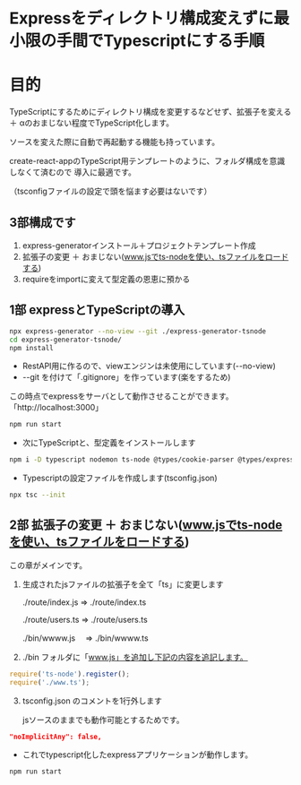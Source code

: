 # Expressをディレクトリ構成変えずに最小限の手間でTypescriptにする手順

# 目的

TypeScriptにするためにディレクトリ構成を変更するなどせず、拡張子を変える ＋ αのおまじない程度でTypeScript化します。

ソースを変えた際に自動で再起動する機能も持っています。

create-react-appのTypeScript用テンプレートのように、フォルダ構成を意識しなくて済むので
導入に最適です。

（tsconfigファイルの設定で頭を悩ます必要はないです）

## 3部構成です

1. express-generatorインストール＋プロジェクトテンプレート作成
2. 拡張子の変更 ＋ おまじない(www.jsでts-nodeを使い、tsファイルをロードする)
3. requireをimportに変えて型定義の恩恵に預かる


## 1部 expressとTypeScriptの導入

```bash
npx express-generator --no-view --git ./express-generator-tsnode
cd express-generator-tsnode/
npm install
```
* RestAPI用に作るので、viewエンジンは未使用にしています(--no-view)
* --git を付けて「.gitignore」を作っています(楽をするため)

この時点でexpressをサーバとして動作させることができます。「http://localhost:3000」
```bash
npm run start
```

* 次にTypeScriptと、型定義をインストールします
```bash
npm i -D typescript nodemon ts-node @types/cookie-parser @types/express @types/morgan 
```
* Typescriptの設定ファイルを作成します(tsconfig.json)
```bash
npx tsc --init
```

## 2部 拡張子の変更 ＋ おまじない(www.jsでts-nodeを使い、tsファイルをロードする)

この章がメインです。

1. 生成されたjsファイルの拡張子を全て「ts」に変更します

    ./route/index.js ⇒ ./route/index.ts

    ./route/users.ts  ⇒ ./route/users.ts

    ./bin/wwww.js　 ⇒ ./bin/wwww.ts


2. ./bin フォルダに「www.js」を追加し下記の内容を追記します。
```javascript
require('ts-node').register();
require('./www.ts');
```

3. tsconfig.json のコメントを1行外します

    jsソースのままでも動作可能とするためです。

```json
"noImplicitAny": false,
```

* これでtypescript化したexpressアプリケーションが動作します。
```bash
npm run start
```